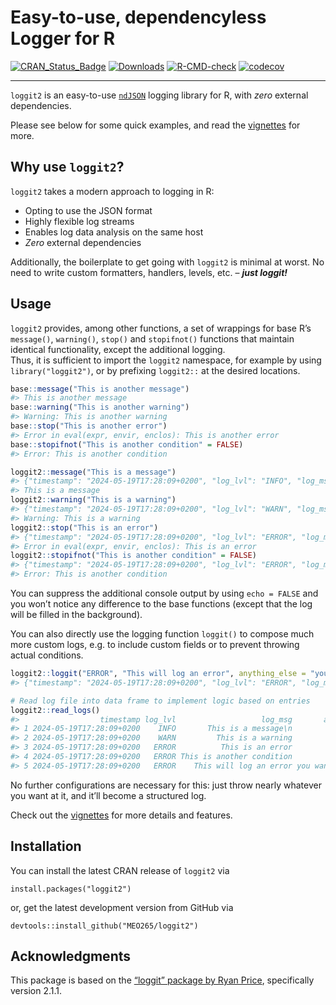 # Easy-to-use, dependencyless Logger for R

<!-- badges: start -->

[![CRAN_Status_Badge](http://www.r-pkg.org/badges/version/loggit2)](https://cran.r-project.org/package=loggit2)
[![Downloads](https://cranlogs.r-pkg.org/badges/grand-total/loggit2)](https://cran.r-project.org/package=loggit2)
[![R-CMD-check](https://github.com/MEO265/loggit2/actions/workflows/R-CMD-check.yaml/badge.svg)](https://github.com/MEO265/loggit2/actions/workflows/R-CMD-check.yaml)
[![codecov](https://codecov.io/gh/MEO265/loggit2/graph/badge.svg)](https://codecov.io/gh/MEO265/loggit2)

------------------------------------------------------------------------

<!-- badges: end -->

`loggit2` is an easy-to-use
[`ndJSON`](https://github.com/ndjson/ndjson-spec) logging library for R,
with *zero* external dependencies.

Please see below for some quick examples, and read the
[vignettes](https://cran.r-project.org/web/packages/loggit2/vignettes/)
for more.

## Why use `loggit2`?

`loggit2` takes a modern approach to logging in R:

- Opting to use the JSON format
- Highly flexible log streams
- Enables log data analysis on the same host
- *Zero* external dependencies

Additionally, the boilerplate to get going with `loggit2` is minimal at
worst. No need to write custom formatters, handlers, levels, etc. –
***just loggit!***

## Usage

`loggit2` provides, among other functions, a set of wrappings for base
R’s `message()`, `warning()`, `stop()` and `stopifnot()` functions that
maintain identical functionality, except the additional logging.  
Thus, it is sufficient to import the `loggit2` namespace, for example by
using `library("loggit2")`, or by prefixing `loggit2::` at the desired
locations.

``` r
base::message("This is another message")
#> This is another message
base::warning("This is another warning")
#> Warning: This is another warning
base::stop("This is another error")
#> Error in eval(expr, envir, enclos): This is another error
base::stopifnot("This is another condition" = FALSE)
#> Error: This is another condition

loggit2::message("This is a message")
#> {"timestamp": "2024-05-19T17:28:09+0200", "log_lvl": "INFO", "log_msg": "This is a message\n"}
#> This is a message
loggit2::warning("This is a warning")
#> {"timestamp": "2024-05-19T17:28:09+0200", "log_lvl": "WARN", "log_msg": "This is a warning"}
#> Warning: This is a warning
loggit2::stop("This is an error")
#> {"timestamp": "2024-05-19T17:28:09+0200", "log_lvl": "ERROR", "log_msg": "This is an error"}
#> Error in eval(expr, envir, enclos): This is an error
loggit2::stopifnot("This is another condition" = FALSE)
#> {"timestamp": "2024-05-19T17:28:09+0200", "log_lvl": "ERROR", "log_msg": "This is another condition"}
#> Error: This is another condition
```

You can suppress the additional console output by using `echo = FALSE`
and you won’t notice any difference to the base functions (except that
the log will be filled in the background).

You can also directly use the logging function `loggit()` to compose
much more custom logs, e.g. to include custom fields or to prevent
throwing actual conditions.

``` r
loggit2::loggit("ERROR", "This will log an error", anything_else = "you want to include")
#> {"timestamp": "2024-05-19T17:28:09+0200", "log_lvl": "ERROR", "log_msg": "This will log an error", "anything_else": "you want to include"}

# Read log file into data frame to implement logic based on entries
loggit2::read_logs()
#>                  timestamp log_lvl                   log_msg       anything_else
#> 1 2024-05-19T17:28:09+0200    INFO       This is a message\n                <NA>
#> 2 2024-05-19T17:28:09+0200    WARN         This is a warning                <NA>
#> 3 2024-05-19T17:28:09+0200   ERROR          This is an error                <NA>
#> 4 2024-05-19T17:28:09+0200   ERROR This is another condition                <NA>
#> 5 2024-05-19T17:28:09+0200   ERROR    This will log an error you want to include
```

No further configurations are necessary for this: just throw nearly
whatever you want at it, and it’ll become a structured log.

Check out the
[vignettes](https://cran.r-project.org/web/packages/loggit2/vignettes/)
for more details and features.

## Installation

You can install the latest CRAN release of `loggit2` via

    install.packages("loggit2")

or, get the latest development version from GitHub via

    devtools::install_github("MEO265/loggit2")

## Acknowledgments

This package is based on the [“loggit” package by Ryan
Price](https://github.com/ryapric/loggit), specifically version 2.1.1.

